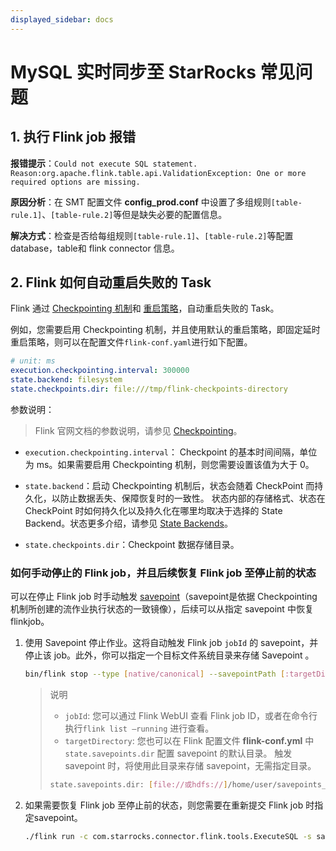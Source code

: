 ```yaml
---
displayed_sidebar: docs
---
```


# MySQL 实时同步至 StarRocks 常见问题

## 1. 执行 Flink job 报错

**报错提示**：`Could not execute SQL statement. Reason:org.apache.flink.table.api.ValidationException: One or more required options are missing.`

**原因分析**：在 SMT 配置文件 **config_prod.conf** 中设置了多组规则`[table-rule.1]`、`[table-rule.2]`等但是缺失必要的配置信息。

**解决方式**：检查是否给每组规则`[table-rule.1]`、`[table-rule.2]`等配置 database，table和 flink connector 信息。

## 2. **Flink 如何自动重启失败的 Task**

Flink 通过 [Checkpointing 机制](https://nightlies.apache.org/flink/flink-docs-master/docs/dev/datastream/fault-tolerance/checkpointing/)和 [重启策略](https://nightlies.apache.org/flink/flink-docs-release-1.15/docs/ops/state/task_failure_recovery/)，自动重启失败的 Task。

例如，您需要启用 Checkpointing 机制，并且使用默认的重启策略，即固定延时重启策略，则可以在配置文件`flink-conf.yaml`进行如下配置。

```YAML
# unit: ms
execution.checkpointing.interval: 300000
state.backend: filesystem
state.checkpoints.dir: file:///tmp/flink-checkpoints-directory
```

参数说明：

> Flink 官网文档的参数说明，请参见 [Checkpointing](https://nightlies.apache.org/flink/flink-docs-master/zh/docs/dev/datastream/fault-tolerance/checkpointing/)。

- `execution.checkpointing.interval`： Checkpoint 的基本时间间隔，单位为 ms。如果需要启用 Checkpointing 机制，则您需要设置该值为大于 0。

- `state.backend`：启动 Checkpointing 机制后，状态会随着 CheckPoint 而持久化，以防止数据丢失、保障恢复时的一致性。 状态内部的存储格式、状态在 CheckPoint 时如何持久化以及持久化在哪里均取决于选择的 State Backend。状态更多介绍，请参见 [State Backends](https://nightlies.apache.org/flink/flink-docs-master/docs/ops/state/state_backends/)。

- `state.checkpoints.dir`：Checkpoint 数据存储目录。

### 如何手动停止的 Flink job，并且后续恢复 Flink job 至停止前的状态

可以在停止 Flink job 时手动触发 [savepoint](https://nightlies.apache.org/flink/flink-docs-master/docs/ops/state/savepoints/)（savepoint是依据 Checkpointing 机制所创建的流作业执行状态的一致镜像），后续可以从指定 savepoint 中恢复flinkjob。

1. 使用 Savepoint 停止作业。这将自动触发  Flink job `jobId` 的 savepoint，并停止该 job。此外，你可以指定一个目标文件系统目录来存储 Savepoint 。

    ```Bash
    bin/flink stop --type [native/canonical] --savepointPath [:targetDirectory] :jobId
    ```

    > 说明
    >
    > - `jobId`: 您可以通过 Flink  WebUI 查看 Flink job ID，或者在命令行执行`flink list –running` 进行查看。
    > - `targetDirectory`: 您也可以在 Flink 配置文件 **flink-conf.yml** 中 `state.savepoints.dir` 配置 savepoint 的默认目录。 触发 savepoint 时，将使用此目录来存储 savepoint，无需指定目录。
    >
    > ```Bash
    > state.savepoints.dir: [file://或hdfs://]/home/user/savepoints_dir
    > ```

2. 如果需要恢复 Flink job 至停止前的状态，则您需要在重新提交 Flink job 时指定savepoint。

    ```Bash
    ./flink run -c com.starrocks.connector.flink.tools.ExecuteSQL -s savepoints_dir/savepoints-xxxxxxxx flink-connector-starrocks-xxxx.jar -f flink-create.all.sql 
    ```
